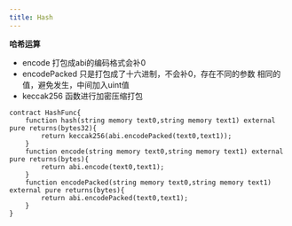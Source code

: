 ```yaml
---
title: Hash
---
```


**哈希运算**
- encode 打包成abi的编码格式会补0
- encodePacked 只是打包成了十六进制，不会补0，存在不同的参数 相同的值，避免发生，中间加入uint值
- keccak256 函数进行加密压缩打包

```
contract HashFunc{
    function hash(string memory text0,string memory text1) external pure returns(bytes32){
        return keccak256(abi.encodePacked(text0,text1));
    }
    function encode(string memory text0,string memory text1) external pure returns(bytes){
        return abi.encode(text0,text1);
    }
    function encodePacked(string memory text0,string memory text1) external pure returns(bytes){
        return abi.encodePacked(text0,text1);
    }
}
```